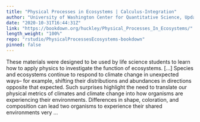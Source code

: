```yaml
---
title: "Physical Processes in Ecosystems | Calculus-Integration"
author: "University of Washington Center for Quantitative Science, Updated by the TrEnCh Project"
date: "2020-10-31T16:44:31Z"
link: "https://bookdown.org/huckley/Physical_Processes_In_Ecosystems/"
length_weight: "100%"
repo: "rstudio/PhysicalProcessesEcosystems-bookdown"
pinned: false
---
```


These materials were designed to be used by life science students to learn how to apply physics to investigate the function of ecosystems. [...] Species and ecosystems continue to respond to climate change in unexpected ways– for example, shifting their distributions and abundances in directions opposite that expected. Such surprises highlight the need to translate our physical metrics of climates and climate change into how organisms are experiencing their environments. Differences in shape, coloration, and composition can lead two organisms to experience their shared environments very ...

